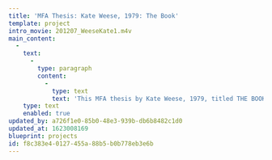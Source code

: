 ```yaml
---
title: 'MFA Thesis: Kate Weese, 1979: The Book'
template: project
intro_movie: 201207_WeeseKate1.m4v
main_content:
  -
    text:
      -
        type: paragraph
        content:
          -
            type: text
            text: 'This MFA thesis by Kate Weese, 1979, titled THE BOOK, explores the options to consider the book as an object to serve the user as an integral system experience for the content it communicates.'
    type: text
    enabled: true
updated_by: a726f1e0-85b0-48e3-939b-db6b8482c1d0
updated_at: 1623008169
blueprint: projects
id: f8c383e4-0127-455a-88b5-b0b778eb3e6b
---
```

